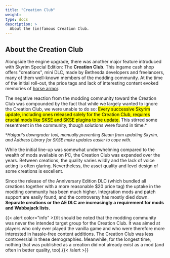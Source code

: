 ```yaml
---
title: "Creation Club"
weight:
type: docs
description: >
  About the (in)famous Creation Club.
---
```


## About the Creation Club

Alongside the engine upgrade, there was another major feature introduced with Skyrim Special Edition: The **Creation Club**. This ingame cash shop offers "creations", mini DLC, made by Bethesda developers and freelancers, many of them well-known members of the modding community. At the time of the initial roll-out, the price tags and lack of interesting content evoked memories of [horse armor](https://knowyourmeme.com/memes/events/horse-armor).
 
The negative reaction from the modding community toward the Creation Club was compounded by the fact that while we largely wanted to ignore the Creation Club, we were unable to do so: <mark>Every successive Skyrim update, including ones released solely for the Creation Club, requires crucial mods like SKSE and SKSE plugins to be update.</mark> This stirred some resentment in the community, though solutions were found in time.*

<font size=2>\**Halgari's downgrader tool, manually preventing Steam from updating Skyrim, and Address Library for SKSE make updates easier to cope with.*</font>

While the initial line-up was somewhat underwhelming compared to the wealth of mods available on PC, the Creation Club was expanded over the years. Between creations, the quality varies wildly and the lack of voice acting is often glaring. Nevertheless, the asset quality and level design of some creations is excellent.

Since the release of the Anniversary Edition DLC (which bundled all creations together with a more reasonable $20 price tag) the uptake in the modding community has been much higher. Integration mods and patch support are easily found, and the controversy has mostly died down. **Separate creations or the AE DLC are increasingly a requirement for mods and Wabbajack lists.**

{{< alert color="info" >}}It should be noted that the modding community was never the intended target group for the Creation Club. It was aimed at players who only ever played the vanilla game and who were therefore more interested in hassle-free content additions. The Creation Club was less controversial in these demographies. Meanwhile, for the longest time, nothing that was published as a creation did not already exist as a mod (and often in better quality, too).{{< /alert >}}